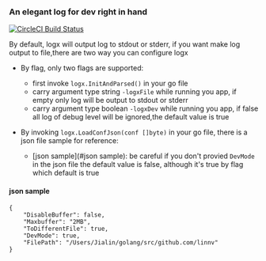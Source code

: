 ### An elegant log for dev right in hand
[![CircleCI Build Status](https://circleci.com/gh/pingcap/pd.svg?style=shield)](https://circleci.com/gh/linnv/logx)


By default, logx will output log to stdout or stderr, if you want make log output to file,there are two way you can configure logx

- By flag, only two flags are supported:
	- first invoke `logx.InitAndParsed()` in your go file
	- carry argument type string `-logxFile` while running you app, if empty only log will be output to stdout or stderr
	- carry argument type boolean `-logxDev` while running you app, if false all log of debug level will be ignored,the default value is true

- By invoking `logx.LoadConfJson(conf []byte)` in your go file, there is a json file sample for reference:
	- [json sample](#json sample): be careful if you don't provied `DevMode` in the json file the default value is false, although it's true by flag which default is true

#### <a name="json sample"></a>json sample
```
{
	"DisableBuffer": false,
	"Maxbuffer": "2MB",
	"ToDifferentFile": true,
	"DevMode": true,
	"FilePath": "/Users/Jialin/golang/src/github.com/linnv"
}
```
